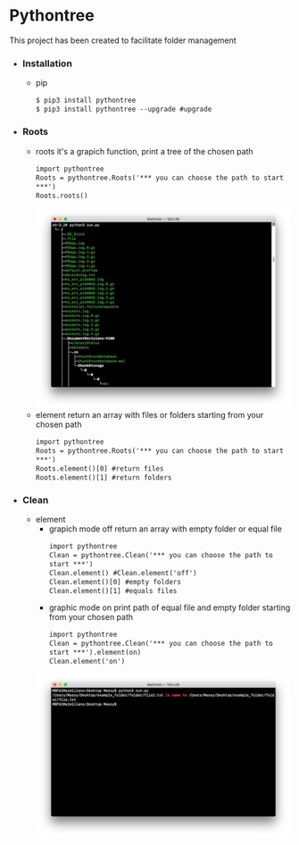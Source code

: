 # Pythontree

This project has been created to facilitate folder management

* ### Installation ###
	* pip
		```
		$ pip3 install pythontree
		$ pip3 install pythontree --upgrade #upgrade
		```
* ### Roots ###
	* roots
		it's a grapich function, print a tree of the chosen path
		```
		import pythontree
		Roots = pythontree.Roots('*** you can choose the path to start ***')
		Roots.roots()
		```
		![Alt text](https://raw.githubusercontent.com/MattVoid/pythontree/master/img/roots.jpg?raw=true)
	* element
		return an array with files or folders starting from your chosen path
		```
		import pythontree
		Roots = pythontree.Roots('*** you can choose the path to start ***')
		Roots.element()[0] #return files
		Roots.element()[1] #return folders
		```
* ### Clean ###
  	* element
		* grapich mode off
			return an array with empty folder or equal file 
			```
			import pythontree
			Clean = pythontree.Clean('*** you can choose the path to start ***')
			Clean.element() #Clean.element('off')
			Clean.element()[0] #empty folders
			Clean.element()[1] #equals files
			```
		* graphic mode on
			print path of equal file and empty folder starting from your chosen path
			```
			import pythontree
			Clean = pythontree.Clean('*** you can choose the path to start ***').element(on)
			Clean.element('on')
			```
		![Alt text](https://raw.githubusercontent.com/MattVoid/pythontree/master/img/clean.jpg?raw=true)
